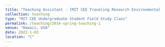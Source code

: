 ```yaml
---
title: "Teaching Assistant - [MIT CEE Traveling Research Environmental Experience](https://cee.mit.edu/trex_1091/)"
collection: teaching
type: "MIT CEE Undergraduate Student Field Study Class"
permalink: /teaching/2014-spring-teaching-1
venue: "Hawaii, USA"
date: 2022-1-03
location: "C"
---
```


